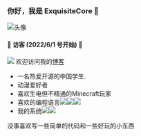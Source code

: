 ### 你好，我是 ExquisiteCore 👋
![头像](https://ooo.0x0.ooo/2023/12/22/OKg1cM.webp)
#### 🎄 访客 (2022/6/1 号开始) 🎄
![](https://moe-counter.glitch.me/get/@exquisitecore?theme=meborru)
欢迎访问我的[博客](https://mzdluo123.github.io/)
- 一名热爱开源的中国学生.
- 动漫爱好者
- 喜欢生电但不精通的Minecraft玩家
- 喜欢的编程语言![](https://img.shields.io/badge/-Csharp-purple?style=flat-square&logo=Csharp&logoColor=fff)![](https://img.shields.io/badge/-C++-blue?style=flat-square&logo=c%2B%2B&logoColor=fff)![](https://img.shields.io/badge/-Rust-tan?style=flat-square&logo=Rust&logoColor=fff)
- 我的系统![](https://img.shields.io/badge/-windows-blue?style=flat-square&logo=windows&logoColor=fff)![](https://img.shields.io/badge/-ubuntu-orange?style=flat-square&logo=ubuntu&logoColor=fff)


没事喜欢写一些简单的代码和一些好玩的小东西
